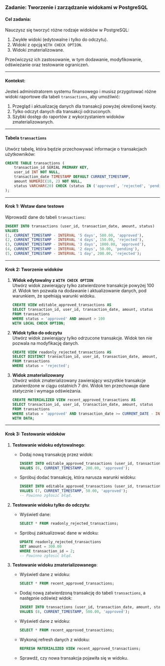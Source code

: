 ### Zadanie: Tworzenie i zarządzanie widokami w PostgreSQL

#### Cel zadania:
Nauczysz się tworzyć różne rodzaje widoków w PostgreSQL:
1. Zwykłe widoki (edytowalne i tylko do odczytu).
2. Widoki z opcją `WITH CHECK OPTION`.
3. Widoki zmaterializowane.

Przećwiczysz ich zastosowanie, w tym dodawanie, modyfikowanie, odświeżanie oraz testowanie ograniczeń.

---

#### Kontekst:
Jesteś administratorem systemu finansowego i musisz przygotować różne widoki raportowe dla tabeli `transactions`, aby umożliwić:
1. Przegląd i aktualizację danych dla transakcji powyżej określonej kwoty.
2. Tylko odczyt danych dla transakcji odrzuconych.
3. Szybki dostęp do raportów z wykorzystaniem widoków zmaterializowanych.

---

#### Tabela `transactions`

Utwórz tabelę, która będzie przechowywać informacje o transakcjach użytkowników:

```sql
CREATE TABLE transactions (
    transaction_id SERIAL PRIMARY KEY,
    user_id INT NOT NULL,
    transaction_date TIMESTAMP DEFAULT CURRENT_TIMESTAMP,
    amount NUMERIC(10, 2) NOT NULL,
    status VARCHAR(20) CHECK (status IN ('approved', 'rejected', 'pending')) NOT NULL
);
```

---

#### Krok 1: Wstaw dane testowe

Wprowadź dane do tabeli `transactions`:

```sql
INSERT INTO transactions (user_id, transaction_date, amount, status)
VALUES
(1, CURRENT_TIMESTAMP - INTERVAL '5 days', 500.00, 'approved'),
(2, CURRENT_TIMESTAMP - INTERVAL '4 days', 150.00, 'rejected'),
(3, CURRENT_TIMESTAMP - INTERVAL '3 days', 1000.00, 'approved'),
(4, CURRENT_TIMESTAMP - INTERVAL '2 days', 50.00, 'pending'),
(5, CURRENT_TIMESTAMP - INTERVAL '1 day', 200.00, 'rejected');
```

---

#### Krok 2: Tworzenie widoków

1. **Widok edytowalny z `WITH CHECK OPTION`**  
   Utwórz widok zawierający tylko zatwierdzone transakcje powyżej 100 zł. Widok ten pozwala na dodawanie i aktualizowanie danych, pod warunkiem, że spełniają warunki widoku.

   ```sql
   CREATE VIEW editable_approved_transactions AS
   SELECT transaction_id, user_id, transaction_date, amount, status
   FROM transactions
   WHERE status = 'approved' AND amount > 100
   WITH LOCAL CHECK OPTION;
   ```

2. **Widok tylko do odczytu**  
   Utwórz widok zawierający tylko odrzucone transakcje. Widok ten nie pozwala na modyfikację danych.

   ```sql
   CREATE VIEW readonly_rejected_transactions AS
   SELECT DISTINCT transaction_id, user_id, transaction_date, amount, status
   FROM transactions
   WHERE status = 'rejected';
   ```

3. **Widok zmaterializowany**  
   Utwórz widok zmaterializowany zawierający wszystkie transakcje zatwierdzone w ciągu ostatnich 7 dni. Widok ten przechowuje dane statycznie i wymaga odświeżania.

   ```sql
   CREATE MATERIALIZED VIEW recent_approved_transactions AS
   SELECT transaction_id, user_id, transaction_date, amount, status
   FROM transactions
   WHERE status = 'approved' AND transaction_date >= CURRENT_DATE - INTERVAL '7 days'
   WITH DATA;
   ```

---

#### Krok 3: Testowanie widoków

1. **Testowanie widoku edytowalnego**:
   - Dodaj nową transakcję przez widok:
     ```sql
     INSERT INTO editable_approved_transactions (user_id, transaction_date, amount, status)
     VALUES (6, CURRENT_TIMESTAMP, 200.00, 'approved');
     ```
   - Spróbuj dodać transakcję, która narusza warunki widoku:
     ```sql
     INSERT INTO editable_approved_transactions (user_id, transaction_date, amount, status)
     VALUES (7, CURRENT_TIMESTAMP, 50.00, 'approved');
     -- Powinno zgłosić błąd.
     ```

2. **Testowanie widoku tylko do odczytu**:
   - Wyświetl dane:
     ```sql
     SELECT * FROM readonly_rejected_transactions;
     ```
   - Spróbuj zaktualizować dane w widoku:
     ```sql
     UPDATE readonly_rejected_transactions
     SET amount = 300.00
     WHERE transaction_id = 2;
     -- Powinno zgłosić błąd.
     ```

3. **Testowanie widoku zmaterializowanego**:
   - Wyświetl dane z widoku:
     ```sql
     SELECT * FROM recent_approved_transactions;
     ```
   - Dodaj nową zatwierdzoną transakcję do tabeli `transactions`, a następnie odśwież widok:
     ```sql
     INSERT INTO transactions (user_id, transaction_date, amount, status)
     VALUES (8, CURRENT_TIMESTAMP, 500.00, 'approved');
     ```
   - Wyświetl dane z widoku:
     ```sql
     SELECT * FROM recent_approved_transactions;
     ```
   - Wykonaj refresh danych z widoku:
     ```sql
     REFRESH MATERIALIZED VIEW recent_approved_transactions;
     ```
     
   - Sprawdź, czy nowa transakcja pojawiła się w widoku.